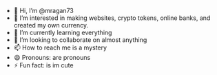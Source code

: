 - 👋 Hi, I’m @mragan73
- 👀 I’m interested in making websites, crypto tokens, online banks, and created my own currency. 
- 🌱 I’m currently learning everything
- 💞️ I’m looking to collaborate on almost anything
- 📫 How to reach me is a mystery
- 😄 Pronouns: are pronouns
- ⚡ Fun fact: is im cute

<!---
mragan73/mragan73 is a ✨ special ✨ repository because its `README.md` (this file) appears on your GitHub profile.
You can click the Preview link to take a look at your changes.
--->
